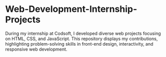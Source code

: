 # Web-Development-Internship-Projects
During my internship at Codsoft, I developed diverse web projects focusing on HTML, CSS, and JavaScript. This repository displays my contributions, highlighting problem-solving skills in front-end design, interactivity, and responsive web development.
